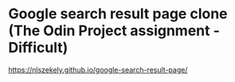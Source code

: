 # Google search result page clone (The Odin Project assignment - Difficult)

https://nlszekely.github.io/google-search-result-page/

